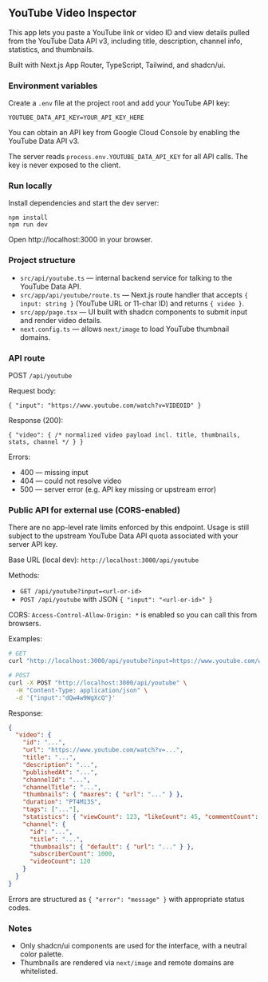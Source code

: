 ## YouTube Video Inspector

This app lets you paste a YouTube link or video ID and view details pulled from the YouTube Data API v3, including title, description, channel info, statistics, and thumbnails.

Built with Next.js App Router, TypeScript, Tailwind, and shadcn/ui.

### Environment variables

Create a `.env` file at the project root and add your YouTube API key:

```
YOUTUBE_DATA_API_KEY=YOUR_API_KEY_HERE
```

You can obtain an API key from Google Cloud Console by enabling the YouTube Data API v3.

The server reads `process.env.YOUTUBE_DATA_API_KEY` for all API calls. The key is never exposed to the client.

### Run locally

Install dependencies and start the dev server:

```
npm install
npm run dev
```

Open http://localhost:3000 in your browser.

### Project structure

- `src/api/youtube.ts` — internal backend service for talking to the YouTube Data API.
- `src/app/api/youtube/route.ts` — Next.js route handler that accepts `{ input: string }` (YouTube URL or 11-char ID) and returns `{ video }`.
- `src/app/page.tsx` — UI built with shadcn components to submit input and render video details.
- `next.config.ts` — allows `next/image` to load YouTube thumbnail domains.

### API route

POST `/api/youtube`

Request body:

```
{ "input": "https://www.youtube.com/watch?v=VIDEOID" }
```

Response (200):

```
{ "video": { /* normalized video payload incl. title, thumbnails, stats, channel */ } }
```

Errors:

- 400 — missing input
- 404 — could not resolve video
- 500 — server error (e.g. API key missing or upstream error)

### Public API for external use (CORS-enabled)

There are no app-level rate limits enforced by this endpoint. Usage is still subject to the upstream YouTube Data API quota associated with your server API key.

Base URL (local dev): `http://localhost:3000/api/youtube`

Methods:

- `GET /api/youtube?input=<url-or-id>`
- `POST /api/youtube` with JSON `{ "input": "<url-or-id>" }`

CORS: `Access-Control-Allow-Origin: *` is enabled so you can call this from browsers.

Examples:

```bash
# GET
curl "http://localhost:3000/api/youtube?input=https://www.youtube.com/watch?v=dQw4w9WgXcQ"

# POST
curl -X POST "http://localhost:3000/api/youtube" \
  -H "Content-Type: application/json" \
  -d '{"input":"dQw4w9WgXcQ"}'
```

Response:

```json
{
  "video": {
    "id": "...",
    "url": "https://www.youtube.com/watch?v=...",
    "title": "...",
    "description": "...",
    "publishedAt": "...",
    "channelId": "...",
    "channelTitle": "...",
    "thumbnails": { "maxres": { "url": "..." } },
    "duration": "PT4M13S",
    "tags": ["..."],
    "statistics": { "viewCount": 123, "likeCount": 45, "commentCount": 6 },
    "channel": {
      "id": "...",
      "title": "...",
      "thumbnails": { "default": { "url": "..." } },
      "subscriberCount": 1000,
      "videoCount": 120
    }
  }
}
```

Errors are structured as `{ "error": "message" }` with appropriate status codes.

### Notes

- Only shadcn/ui components are used for the interface, with a neutral color palette.
- Thumbnails are rendered via `next/image` and remote domains are whitelisted.
